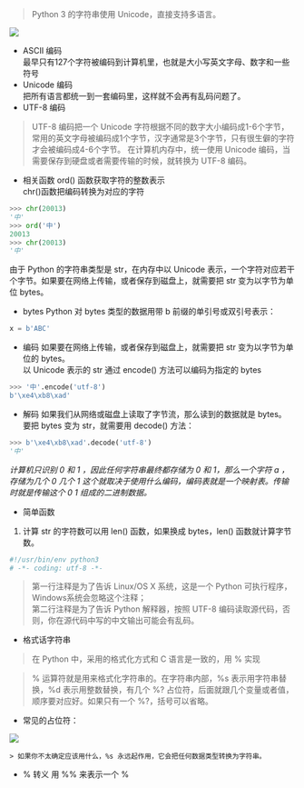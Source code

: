 > Python 3 的字符串使用 Unicode，直接支持多语言。  

![](http://upload-images.jianshu.io/upload_images/4712888-9c9b93bb3a175576.png?imageMogr2/auto-orient/strip%7CimageView2/2/w/1240)  
- ASCII 编码  
最早只有127个字符被编码到计算机里，也就是大小写英文字母、数字和一些符号
- Unicode 编码  
把所有语言都统一到一套编码里，这样就不会再有乱码问题了。
- UTF-8 编码  
> UTF-8 编码把一个 Unicode 字符根据不同的数字大小编码成1-6个字节，常用的英文字母被编码成1个字节，汉字通常是3个字节，只有很生僻的字符才会被编码成4-6个字节。
在计算机内存中，统一使用 Unicode 编码，当需要保存到硬盘或者需要传输的时候，就转换为 UTF-8 编码。  
- 相关函数
ord() 函数获取字符的整数表示   
chr()函数把编码转换为对应的字符  
```python
>>> chr(20013)
'中'
>>> ord('中')
20013
>>> chr(20013)
'中'
```
由于 Python 的字符串类型是 str，在内存中以 Unicode 表示，一个字符对应若干个字节。如果要在网络上传输，或者保存到磁盘上，就需要把 str 变为以字节为单位 bytes。
- bytes
Python 对 bytes 类型的数据用带 b 前缀的单引号或双引号表示：
```python
x = b'ABC'
```
- 编码
如果要在网络上传输，或者保存到磁盘上，就需要把 str 变为以字节为单位的 bytes。  
以 Unicode 表示的 str 通过 encode() 方法可以编码为指定的 bytes
```python
>>> '中'.encode('utf-8')
b'\xe4\xb8\xad'
```
- 解码
如果我们从网络或磁盘上读取了字节流，那么读到的数据就是 bytes。  
要把 bytes 变为 str，就需要用 decode() 方法：
```python
>>> b'\xe4\xb8\xad'.decode('utf-8')
'中'
```
*计算机只识别 0 和 1 ，因此任何字符串最终都存储为 0 和  1，那么一个字符 a ，存储为几个 0 几个 1 这个就取决于使用什么编码，编码表就是一个映射表。传输时就是传输这个 0 1 组成的二进制数据。*
- 简单函数
1. 计算 str 的字符数可以用 len() 函数，如果换成 bytes，len() 函数就计算字节数。
```python
#!/usr/bin/env python3
# -*- coding: utf-8 -*-
```
> 第一行注释是为了告诉 Linux/OS X 系统，这是一个 Python 可执行程序，Windows系统会忽略这个注释；  
第二行注释是为了告诉 Python 解释器，按照 UTF-8 编码读取源代码，否则，你在源代码中写的中文输出可能会有乱码。  
- 格式话字符串  
> 在 Python 中，采用的格式化方式和 C 语言是一致的，用 % 实现  

 > % 运算符就是用来格式化字符串的。在字符串内部，%s 表示用字符串替换，%d 表示用整数替换，有几个 %? 占位符，后面就跟几个变量或者值，顺序要对应好。如果只有一个 %?，括号可以省略。  

 - 常见的占位符：  

![](http://upload-images.jianshu.io/upload_images/4712888-db28a3a76afdd874.png?imageMogr2/auto-orient/strip%7CimageView2/2/w/1240)  

    > 如果你不太确定应该用什么，%s 永远起作用，它会把任何数据类型转换为字符串。
  
- % 转义
用 %% 来表示一个 %